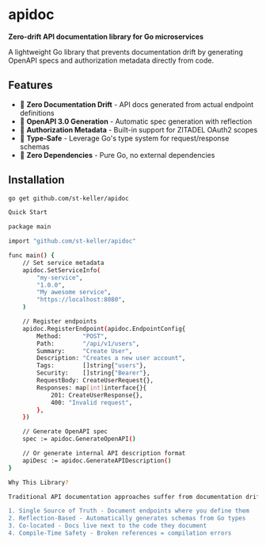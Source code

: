 # apidoc

  **Zero-drift API documentation library for Go microservices**

  A lightweight Go library that prevents documentation drift by generating OpenAPI specs and authorization metadata directly from code.

  ## Features

  - 🔄 **Zero Documentation Drift** - API docs generated from actual endpoint definitions
  - 📝 **OpenAPI 3.0 Generation** - Automatic spec generation with reflection
  - 🔐 **Authorization Metadata** - Built-in support for ZITADEL OAuth2 scopes
  - 🎯 **Type-Safe** - Leverage Go's type system for request/response schemas
  - 🚀 **Zero Dependencies** - Pure Go, no external dependencies

  ## Installation

  ```bash
  go get github.com/st-keller/apidoc

  Quick Start

  package main

  import "github.com/st-keller/apidoc"

  func main() {
      // Set service metadata
      apidoc.SetServiceInfo(
          "my-service",
          "1.0.0",
          "My awesome service",
          "https://localhost:8080",
      )

      // Register endpoints
      apidoc.RegisterEndpoint(apidoc.EndpointConfig{
          Method:      "POST",
          Path:        "/api/v1/users",
          Summary:     "Create User",
          Description: "Creates a new user account",
          Tags:        []string{"users"},
          Security:    []string{"Bearer"},
          RequestBody: CreateUserRequest{},
          Responses: map[int]interface{}{
              201: CreateUserResponse{},
              400: "Invalid request",
          },
      })

      // Generate OpenAPI spec
      spec := apidoc.GenerateOpenAPI()

      // Or generate internal API description format
      apiDesc := apidoc.GenerateAPIDescription()
  }

  Why This Library?

  Traditional API documentation approaches suffer from documentation drift - when code changes but docs don't get updated. This library solves that by:

  1. Single Source of Truth - Document endpoints where you define them
  2. Reflection-Based - Automatically generates schemas from Go types
  3. Co-located - Docs live next to the code they document
  4. Compile-Time Safety - Broken references = compilation errors
